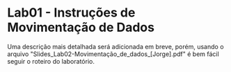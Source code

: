 # Lab01 - Instruções de Movimentação de Dados

Uma descrição mais detalhada será adicionada em breve, porém, usando o arquivo "Slides_Lab02-Movimentação_de_dados_[Jorge].pdf" é bem fácil seguir o roteiro do laboratório.